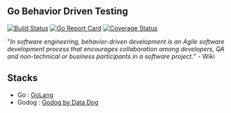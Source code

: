 ## Go Behavior Driven Testing

[![Build Status](https://travis-ci.org/rakin92/go-bdd-starter.svg?branch=master)](https://travis-ci.org/rakin92/go-bdd-starter)
[![Go Report Card](https://goreportcard.com/badge/github.com/rakin92/go-bdd-starter)](https://goreportcard.com/report/github.com/rakin92/go-bdd-starter)
[![Coverage Status](https://codecov.io/gh/rakin92/go-bdd-starter/branch/master/graphs/badge.svg?branch=master)](https://codecov.io/github/rakin92/go-bdd-starter?branch=master)

"*In software engineering, behavior-driven development is an Agile software development process that encourages collaboration among developers, QA and non-technical or business participants in a software project.*" - Wiki

## Stacks

* Go : [GoLang](https://golang.org/)
* Godog : [Godog by Data Dog](https://github.com/DATA-DOG/godog)

